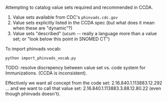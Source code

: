 Attempting to catalog value sets required and recommended in CCDA.

1. Value sets available from CDC's `phinvads.cdc.gov`
2. Value sets explicitly listed in the CCDA spec (but what does it mean when these are "dynamic"?)
3. Value sets "described" (ucum -- really a language more than a value set; or "look below this point in SNOMED CT") 

To import phinvads vocab:

```
python import_phinvads_vocab.py
```

TODO: resolve discrepency between value set vs. code system for Immunizations.  (CCDA is inconsistent).

Effectively we want all concept from the code set: 2.16.840.1.113883.12.292
... and we want to call that value set: 2.16.840.1.113883.3.88.12.80.22  (even though phinvads doesn't).

